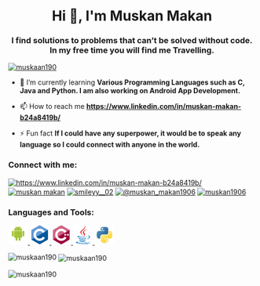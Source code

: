<h1 align="center">Hi 👋, I'm Muskan Makan</h1>
<h3 align="center">I find solutions to problems that can’t be solved without code. In my free time you will find me Travelling.</h3>

<p align="left"> <a href="https://github.com/ryo-ma/github-profile-trophy"><img src="https://github-profile-trophy.vercel.app/?username=muskaan190" alt="muskaan190" /></a> </p>

- 🌱 I’m currently learning **Various Programming Languages such as C, Java and Python. I am also working on Android App Development.**

- 📫 How to reach me **https://www.linkedin.com/in/muskan-makan-b24a8419b/**

- ⚡ Fun fact **If I could have any superpower, it would be to speak any language so I could connect with anyone in the world.**

<h3 align="left">Connect with me:</h3>
<p align="left">
<a href="https://linkedin.com/in/https://www.linkedin.com/in/muskan-makan-b24a8419b/" target="blank"><img align="center" src="https://raw.githubusercontent.com/rahuldkjain/github-profile-readme-generator/master/src/images/icons/Social/linked-in-alt.svg" alt="https://www.linkedin.com/in/muskan-makan-b24a8419b/" height="30" width="40" /></a>
<a href="https://fb.com/muskan makan" target="blank"><img align="center" src="https://raw.githubusercontent.com/rahuldkjain/github-profile-readme-generator/master/src/images/icons/Social/facebook.svg" alt="muskan makan" height="30" width="40" /></a>
<a href="https://instagram.com/smileyy__02" target="blank"><img align="center" src="https://raw.githubusercontent.com/rahuldkjain/github-profile-readme-generator/master/src/images/icons/Social/instagram.svg" alt="smileyy__02" height="30" width="40" /></a>
<a href="https://www.hackerrank.com/@muskan_makan1906" target="blank"><img align="center" src="https://raw.githubusercontent.com/rahuldkjain/github-profile-readme-generator/master/src/images/icons/Social/hackerrank.svg" alt="@muskan_makan1906" height="30" width="40" /></a>
<a href="https://www.leetcode.com/muskan1906" target="blank"><img align="center" src="https://raw.githubusercontent.com/rahuldkjain/github-profile-readme-generator/master/src/images/icons/Social/leet-code.svg" alt="muskan1906" height="30" width="40" /></a>
</p>

<h3 align="left">Languages and Tools:</h3>
<p align="left"> <a href="https://developer.android.com" target="_blank" rel="noreferrer"> <img src="https://raw.githubusercontent.com/devicons/devicon/master/icons/android/android-original-wordmark.svg" alt="android" width="40" height="40"/> </a> <a href="https://www.cprogramming.com/" target="_blank" rel="noreferrer"> <img src="https://raw.githubusercontent.com/devicons/devicon/master/icons/c/c-original.svg" alt="c" width="40" height="40"/> </a> <a href="https://www.w3schools.com/cpp/" target="_blank" rel="noreferrer"> <img src="https://raw.githubusercontent.com/devicons/devicon/master/icons/cplusplus/cplusplus-original.svg" alt="cplusplus" width="40" height="40"/> </a> <a href="https://www.java.com" target="_blank" rel="noreferrer"> <img src="https://raw.githubusercontent.com/devicons/devicon/master/icons/java/java-original.svg" alt="java" width="40" height="40"/> </a> <a href="https://www.python.org" target="_blank" rel="noreferrer"> <img src="https://raw.githubusercontent.com/devicons/devicon/master/icons/python/python-original.svg" alt="python" width="40" height="40"/> </a> </p>

<p><img align="left" src="https://github-readme-stats.vercel.app/api/top-langs?username=muskaan190&show_icons=true&locale=en&layout=compact" alt="muskaan190" /></p>

<p>&nbsp;<img align="center" src="https://github-readme-stats.vercel.app/api?username=muskaan190&show_icons=true&locale=en" alt="muskaan190" /></p>

<p><img align="center" src="https://github-readme-streak-stats.herokuapp.com/?user=muskaan190&" alt="muskaan190" /></p>


